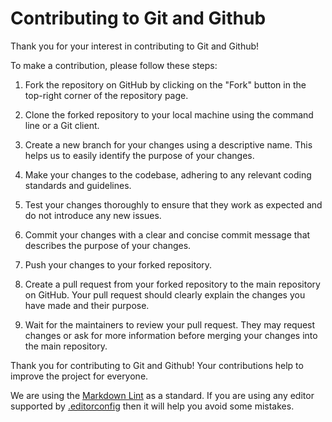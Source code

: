 # Contributing to Git and Github

Thank you for your interest in contributing to Git and Github!

To make a contribution, please follow these steps:

1. Fork the repository on GitHub by clicking on the "Fork" button in the top-right corner of the repository page.

2. Clone the forked repository to your local machine using the command line or a Git client.

3. Create a new branch for your changes using a descriptive name. This helps us to easily identify the purpose of your changes.

4. Make your changes to the codebase, adhering to any relevant coding standards and guidelines.

5. Test your changes thoroughly to ensure that they work as expected and do not introduce any new issues.

6. Commit your changes with a clear and concise commit message that describes the purpose of your changes.

7. Push your changes to your forked repository.

8. Create a pull request from your forked repository to the main repository on GitHub. Your pull request should clearly explain the changes you have made and their purpose.

9. Wait for the maintainers to review your pull request. They may request changes or ask for more information before merging your changes into the main repository.

Thank you for contributing to Git and Github! Your contributions help to improve the project for everyone.

We are using the [Markdown Lint](https://github.com/DavidAnson/markdownlint/tree/v0.27.0) as a standard. If you are using any editor supported  by [.editorconfig](https://EditorConfig.org) then it will help you avoid some mistakes.
